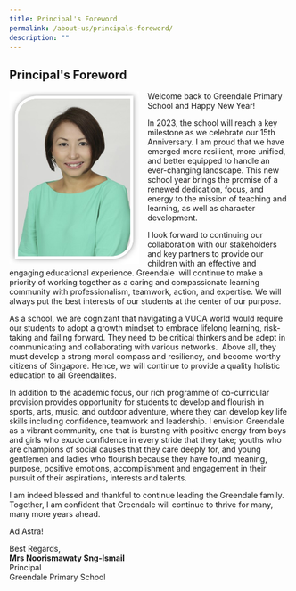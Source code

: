 ```yaml
---
title: Principal's Foreword
permalink: /about-us/principals-foreword/
description: ""
---
```

## **Principal's Foreword**

<img src="/images/About%20Us/Principal.jpg" style="width:233px;height:310px;margin-right:15px;" align = "left">
Welcome back to Greendale Primary School and Happy New Year!<br>

In 2023, the school will reach a key milestone as we celebrate our 15th Anniversary. I am proud that we have emerged more resilient, more unified, and better equipped to handle an ever-changing landscape. This new school year brings the promise of a renewed dedication, focus, and energy to the mission of teaching and learning, as well as character development.<br>

I look forward to continuing our collaboration with our stakeholders and key partners to provide our children with an effective and engaging educational experience. Greendale  will continue to make a priority of working together as a caring and compassionate learning community with professionalism, teamwork, action, and expertise. We will always put the best interests of our students at the center of our purpose.<br>

As a school, we are cognizant that navigating a VUCA world would require our students to adopt a growth mindset to embrace lifelong learning, risk-taking and failing forward. They need to be critical thinkers and be adept in communicating and collaborating with various networks.  Above all, they must develop a strong moral compass and resiliency, and become worthy citizens of Singapore. Hence, we will continue to provide a quality holistic education to all Greendalites.<br>

In addition to the academic focus, our rich programme of co-curricular provision provides opportunity for students to develop and flourish in sports, arts, music, and outdoor adventure, where they can develop key life skills including confidence, teamwork and leadership. I envision Greendale as a vibrant community, one that is bursting with positive energy from boys and girls who exude confidence in every stride that they take; youths who are champions of social causes that they care deeply for, and young gentlemen and ladies who flourish because they have found meaning, purpose, positive emotions, accomplishment and engagement in their pursuit of their aspirations, interests and talents.<br>

I am indeed blessed and thankful to continue leading the Greendale family. Together, I am confident that Greendale will continue to thrive for many, many more years ahead.<br>

Ad Astra!<br>

Best Regards,<br>
**Mrs Noorismawaty Sng-Ismail**<br>
Principal<br>
Greendale Primary School